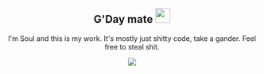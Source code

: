 <div align="center">
  
## G'Day mate <img src="https://raw.githubusercontent.com/MartinHeinz/MartinHeinz/master/wave.gif" width="30px">
  I'm Soul and this is my work. It's mostly just shitty code, take a gander.
  Feel free to steal shit.
  
  <img src="https://discord.c99.nl/widget/theme-1/399982893394558989.png">
